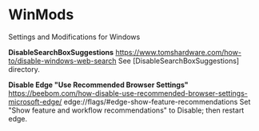 # WinMods
Settings and Modifications for Windows

**DisableSearchBoxSuggestions**
https://www.tomshardware.com/how-to/disable-windows-web-search
See [DisableSearchBoxSuggestions] directory.

**Disable Edge "Use Recommended Browser Settings"**
https://beebom.com/how-disable-use-recommended-browser-settings-microsoft-edge/
edge://flags/#edge-show-feature-recommendations
Set "Show feature and workflow recommendations" to Disable; then restart edge.

